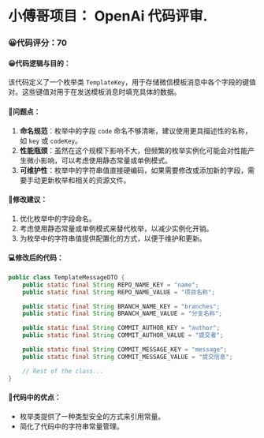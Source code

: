 # 小傅哥项目： OpenAi 代码评审.
### 😀代码评分：70
#### 😀代码逻辑与目的：
该代码定义了一个枚举类 `TemplateKey`，用于存储微信模板消息中各个字段的键值对。这些键值对用于在发送模板消息时填充具体的数据。

#### 🤔问题点：
1. **命名规范**：枚举中的字段 `code` 命名不够清晰，建议使用更具描述性的名称，如 `key` 或 `codeKey`。
2. **性能瓶颈**：虽然在这个规模下影响不大，但频繁的枚举实例化可能会对性能产生微小影响，可以考虑使用静态常量或单例模式。
3. **可维护性**：枚举中的字符串值直接硬编码，如果需要修改或添加新的字段，需要手动更新枚举和相关的资源文件。

#### 🎯修改建议：
1. 优化枚举中的字段命名。
2. 考虑使用静态常量或单例模式来替代枚举，以减少实例化开销。
3. 为枚举中的字符串值提供配置化的方式，以便于维护和更新。

#### 💻修改后的代码：
```java
public class TemplateMessageDTO {
    public static final String REPO_NAME_KEY = "name";
    public static final String REPO_NAME_VALUE = "项目名称";

    public static final String BRANCH_NAME_KEY = "branches";
    public static final String BRANCH_NAME_VALUE = "分支名称";

    public static final String COMMIT_AUTHOR_KEY = "author";
    public static final String COMMIT_AUTHOR_VALUE = "提交者";

    public static final String COMMIT_MESSAGE_KEY = "message";
    public static final String COMMIT_MESSAGE_VALUE = "提交信息";

    // Rest of the class...
}
```

#### 🌟代码中的优点：
- 枚举类提供了一种类型安全的方式来引用常量。
- 简化了代码中的字符串常量管理。